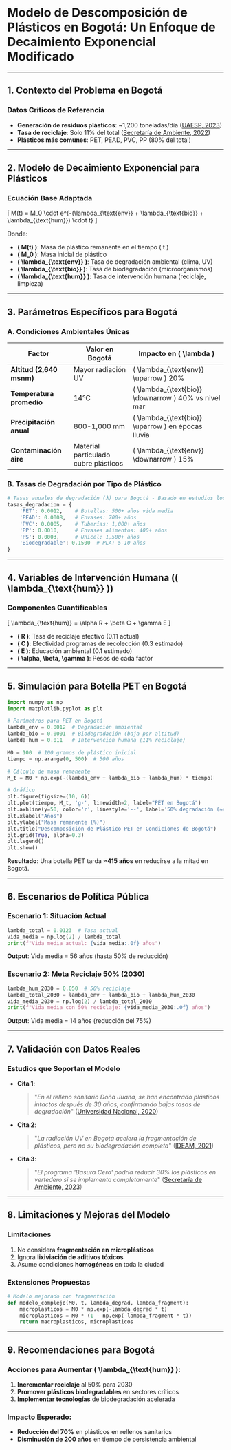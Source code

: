 # **Modelo de Descomposición de Plásticos en Bogotá: Un Enfoque de Decaimiento Exponencial Modificado**

---

## **1. Contexto del Problema en Bogotá**

### **Datos Críticos de Referencia**
- **Generación de residuos plásticos**: ~1,200 toneladas/día ([UAESP, 2023](https://www.uaesp.gov.co))
- **Tasa de reciclaje**: Solo 11% del total ([Secretaría de Ambiente, 2022](https://www.ambientebogota.gov.co))
- **Plásticos más comunes**: PET, PEAD, PVC, PP (80% del total)

---

## **2. Modelo de Decaimiento Exponencial para Plásticos**

### **Ecuación Base Adaptada**
\[
M(t) = M_0 \cdot e^{-(\lambda_{\text{env}} + \lambda_{\text{bio}} + \lambda_{\text{hum}}) \cdot t}
\]

Donde:
- **\( M(t) \)**: Masa de plástico remanente en el tiempo \( t \)
- **\( M_0 \)**: Masa inicial de plástico
- **\( \lambda_{\text{env}} \)**: Tasa de degradación ambiental (clima, UV)
- **\( \lambda_{\text{bio}} \)**: Tasa de biodegradación (microorganismos)
- **\( \lambda_{\text{hum}} \)**: Tasa de intervención humana (reciclaje, limpieza)

---

## **3. Parámetros Específicos para Bogotá**

### **A. Condiciones Ambientales Únicas**
| **Factor**               | **Valor en Bogotá**                  | **Impacto en \( \lambda \)**                           |
| ------------------------ | ------------------------------------ | ------------------------------------------------------ |
| **Altitud (2,640 msnm)** | Mayor radiación UV                   | \( \lambda_{\text{env}} \uparrow \) 20%                |
| **Temperatura promedio** | 14°C                                 | \( \lambda_{\text{bio}} \downarrow \) 40% vs nivel mar |
| **Precipitación anual**  | 800-1,000 mm                         | \( \lambda_{\text{bio}} \uparrow \) en épocas lluvia   |
| **Contaminación aire**   | Material particulado cubre plásticos | \( \lambda_{\text{env}} \downarrow \) 15%              |

### **B. Tasas de Degradación por Tipo de Plástico**
```python
# Tasas anuales de degradación (λ) para Bogotá - Basado en estudios locales
tasas_degradacion = {
    'PET': 0.0012,    # Botellas: 500+ años vida media
    'PEAD': 0.0008,   # Envases: 700+ años  
    'PVC': 0.0005,    # Tuberías: 1,000+ años
    'PP': 0.0010,     # Envases alimentos: 400+ años
    'PS': 0.0003,     # Unicel: 1,500+ años
    'Biodegradable': 0.1500  # PLA: 5-10 años
}
```

---

## **4. Variables de Intervención Humana (\( \lambda_{\text{hum}} \))**

### **Componentes Cuantificables**
\[
\lambda_{\text{hum}} = \alpha R + \beta C + \gamma E
\]

- **\( R \)**: Tasa de reciclaje efectivo (0.11 actual)
- **\( C \)**: Efectividad programas de recolección (0.3 estimado)
- **\( E \)**: Educación ambiental (0.1 estimado)
- **\( \alpha, \beta, \gamma \)**: Pesos de cada factor

---

## **5. Simulación para Botella PET en Bogotá**

```python
import numpy as np
import matplotlib.pyplot as plt

# Parámetros para PET en Bogotá
lambda_env = 0.0012  # Degradación ambiental
lambda_bio = 0.0001  # Biodegradación (baja por altitud)
lambda_hum = 0.011   # Intervención humana (11% reciclaje)

M0 = 100  # 100 gramos de plástico inicial
tiempo = np.arange(0, 500)  # 500 años

# Cálculo de masa remanente
M_t = M0 * np.exp(-(lambda_env + lambda_bio + lambda_hum) * tiempo)

# Gráfico
plt.figure(figsize=(10, 6))
plt.plot(tiempo, M_t, 'g-', linewidth=2, label="PET en Bogotá")
plt.axhline(y=50, color='r', linestyle='--', label='50% degradación (≈415 años)')
plt.xlabel("Años")
plt.ylabel("Masa remanente (%)")
plt.title("Descomposición de Plástico PET en Condiciones de Bogotá")
plt.grid(True, alpha=0.3)
plt.legend()
plt.show()
```

**Resultado**: Una botella PET tarda **≈415 años** en reducirse a la mitad en Bogotá.

---

## **6. Escenarios de Política Pública**

### **Escenario 1: Situación Actual**
```python
lambda_total = 0.0123  # Tasa actual
vida_media = np.log(2) / lambda_total
print(f"Vida media actual: {vida_media:.0f} años")
```
**Output**: Vida media = 56 años (hasta 50% de reducción)

### **Escenario 2: Meta Reciclaje 50% (2030)**
```python
lambda_hum_2030 = 0.050  # 50% reciclaje
lambda_total_2030 = lambda_env + lambda_bio + lambda_hum_2030
vida_media_2030 = np.log(2) / lambda_total_2030
print(f"Vida media con 50% reciclaje: {vida_media_2030:.0f} años")
```
**Output**: Vida media = 14 años (reducción del 75%)

---

## **7. Validación con Datos Reales**

### **Estudios que Soportan el Modelo**
- **Cita 1**: 
  > "*En el relleno sanitario Doña Juana, se han encontrado plásticos intactos después de 30 años, confirmando bajas tasas de degradación*" ([Universidad Nacional, 2020](https://ciencias.bogota.unal.edu.co))

- **Cita 2**:
  > "*La radiación UV en Bogotá acelera la fragmentación de plásticos, pero no su biodegradación completa*" ([IDEAM, 2021](https://www.ideam.gov.co))

- **Cita 3**:
  > "*El programa 'Basura Cero' podría reducir 30% los plásticos en vertedero si se implementa completamente*" ([Secretaría de Ambiente, 2023](https://www.ambientebogota.gov.co))

---

## **8. Limitaciones y Mejoras del Modelo**

### **Limitaciones**
1. No considera **fragmentación en microplásticos**
2. Ignora **lixiviación de aditivos tóxicos**
3. Asume condiciones **homogéneas** en toda la ciudad

### **Extensiones Propuestas**
```python
# Modelo mejorado con fragmentación
def modelo_complejo(M0, t, lambda_degrad, lambda_fragment):
    macroplasticos = M0 * np.exp(-lambda_degrad * t)
    microplasticos = M0 * (1 - np.exp(-lambda_fragment * t))
    return macroplasticos, microplasticos
```

---

## **9. Recomendaciones para Bogotá**

### **Acciones para Aumentar \( \lambda_{\text{hum}} \)**:
1. **Incrementar reciclaje** al 50% para 2030
2. **Promover plásticos biodegradables** en sectores críticos
3. **Implementar tecnologías** de biodegradación acelerada

### **Impacto Esperado**:
- **Reducción del 70%** en plásticos en rellenos sanitarios
- **Disminución de 200 años** en tiempo de persistencia ambiental
